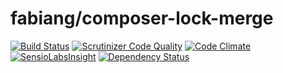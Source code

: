 # fabiang/composer-lock-merge

[![Build Status](https://travis-ci.org/fabiang/composer-lock-merge.svg?branch=master)](https://travis-ci.org/fabiang/composer-lock-merge)
[![Scrutinizer Code Quality](https://scrutinizer-ci.com/g/fabiang/composer-lock-merge/badges/quality-score.png?b=master)](https://scrutinizer-ci.com/g/fabiang/composer-lock-merge/?branch=master)
[![Code Climate](https://codeclimate.com/github/fabiang/composer-lock-merge/badges/gpa.svg)](https://codeclimate.com/github/fabiang/composer-lock-merge)
[![SensioLabsInsight](https://insight.sensiolabs.com/projects/93900cdf-ea51-40e9-9718-e38b5065b4b7/mini.png)](https://insight.sensiolabs.com/projects/93900cdf-ea51-40e9-9718-e38b5065b4b7)
[![Dependency Status](https://gemnasium.com/fabiang/composer-lock-merge.svg)](https://gemnasium.com/fabiang/composer-lock-merge)
